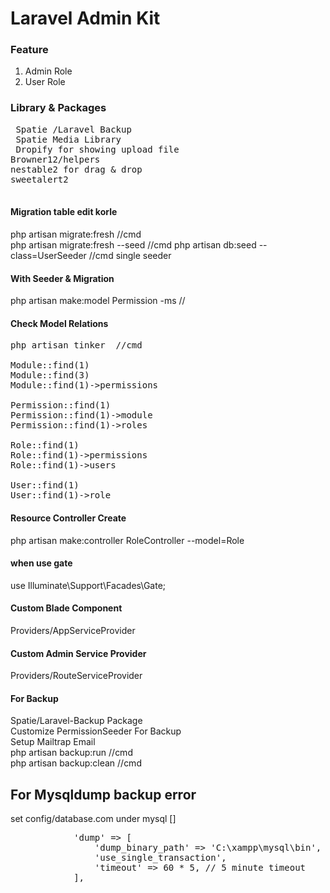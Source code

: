 # Laravel Admin Kit

 ### Feature
 1. Admin Role
 2. User Role

 ### Library & Packages
 <pre>
 Spatie /Laravel Backup
 Spatie Media Library
 Dropify for showing upload file 
Browner12/helpers
nestable2 for drag & drop
sweetalert2
 </pre>

#### Migration table edit korle 
php artisan migrate:fresh  //cmd <br>
php artisan migrate:fresh --seed //cmd
php artisan db:seed --class=UserSeeder //cmd single seeder
#### With Seeder & Migration 
php artisan make:model Permission -ms //
#### Check Model Relations
<pre>
php artisan tinker  //cmd

Module::find(1)
Module::find(3)
Module::find(1)->permissions

Permission::find(1)
Permission::find(1)->module
Permission::find(1)->roles

Role::find(1)
Role::find(1)->permissions
Role::find(1)->users

User::find(1)
User::find(1)->role
</pre>
#### Resource Controller Create
php artisan make:controller RoleController --model=Role

#### when use gate 
use Illuminate\Support\Facades\Gate;

#### Custom Blade Component 
Providers/AppServiceProvider

#### Custom Admin Service Provider 
Providers/RouteServiceProvider
#### For Backup
Spatie/Laravel-Backup Package <br>
Customize PermissionSeeder For Backup <br>
Setup Mailtrap Email <br>
php artisan backup:run //cmd <br>
php artisan backup:clean //cmd <br>

## For Mysqldump backup error
set config/database.com under mysql []
 <pre>
            'dump' => [
                'dump_binary_path' => 'C:\xampp\mysql\bin', 
                'use_single_transaction',
                'timeout' => 60 * 5, // 5 minute timeout
            ],
</pre>
